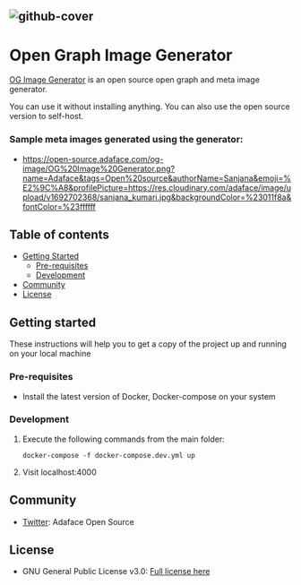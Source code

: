![github-cover](https://github.com/adaface-x/og-image/assets/2704679/7688bfd3-eae7-4fef-84b6-101483ad695b)
---

# Open Graph Image Generator

[OG Image Generator](https://open-source.adaface.com/og-image) is an open source open graph and meta image generator.

You can use it without installing anything. You can also use the open source version to self-host.

### Sample meta images generated using the generator:

- https://open-source.adaface.com/og-image/OG%20Image%20Generator.png?name=Adaface&tags=Open%20source&authorName=Sanjana&emoji=%E2%9C%A8&profilePicture=https://res.cloudinary.com/adaface/image/upload/v1692702368/sanjana_kumari.jpg&backgroundColor=%23011f8a&fontColor=%23ffffff

## Table of contents

- [Getting Started](#getting-started)
  - [Pre-requisites](#pre-requisites)
  - [Development](#development)
- [Community](#community)
- [License](#license)

## Getting started

These instructions will help you to get a copy of the project up and running on your local machine

### Pre-requisites

- Install the latest version of Docker, Docker-compose on your system

### Development

1. Execute the following commands from the main folder:
   ```
   docker-compose -f docker-compose.dev.yml up
   ```
2. Visit localhost:4000

## Community

- [Twitter](https://twitter.com/AdafaceHQ): Adaface Open Source

## License

- GNU General Public License v3.0: [Full license here](https://github.com/adaface-x/og-image/blob/main/LICENSE)
